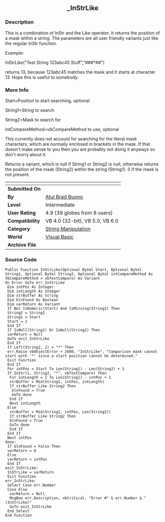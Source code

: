 ﻿<div align="center">

## \_InStrLike


</div>

### Description

This is a combination of InStr and the Like operator. It returns the position of a mask within a string. The parameters are all user friendly variants just like the regular InStr function.

Example:

InStrLike("Test String 123abc45 Stuff","###*##")

returns 13, because 123abc45 matches the mask and it starts at character 13. Hope this is useful to somebody.
 
### More Info
 
Start=Position to start searching, optional

String1=String to search

String2=Mask to search for

intCompareMethod=vbCompareMethod to use, optional

This currently does not account for searching for the literal mask characters, which are normally enclosed in brackets in the mask. If that doesn't make sense to you then you are probably not doing it anyways so don't worry about it.

Returns a variant, which is null if String1 or String2 is null, otherwise returns the position of the mask (String2) within the string (String1). 0 if the mask is not present.


<span>             |<span>
---                |---
**Submitted On**   |
**By**             |[Atul Brad Buono](https://github.com/Planet-Source-Code/PSCIndex/blob/master/ByAuthor/atul-brad-buono.md)
**Level**          |Intermediate
**User Rating**    |4.9 (39 globes from 8 users)
**Compatibility**  |VB 4\.0 \(32\-bit\), VB 5\.0, VB 6\.0
**Category**       |[String Manipulation](https://github.com/Planet-Source-Code/PSCIndex/blob/master/ByCategory/string-manipulation__1-5.md)
**World**          |[Visual Basic](https://github.com/Planet-Source-Code/PSCIndex/blob/master/ByWorld/visual-basic.md)
**Archive File**   |[](https://github.com/Planet-Source-Code/atul-brad-buono-instrlike__1-11139/archive/master.zip)





### Source Code

```
Public Function InStrLike(Optional ByVal Start, Optional ByVal String1, Optional ByVal String2, Optional ByVal intCompareMethod As VbCompareMethod = vbTextCompare) As Variant
On Error GoTo err_InStrLike
 Dim intPos As Integer
 Dim intLength As Integer
 Dim strBuffer As String
 Dim blnFound As Boolean
 Dim varReturn As Variant
 If Not IsNumeric(Start) And IsMissing(String2) Then
 String2 = String1
 String1 = Start
 Start = 1
 End If
 If IsNull(String1) Or IsNull(String2) Then
 varReturn = Null
 GoTo exit_InStrLike
 End If
 If Left(String2, 1) = "*" Then
 err.Raise vbObjectError + 2600, "InStrLike", "Comparison mask cannot start with '*' since a start position cannot be determined."
 Exit Function
 End If
 For intPos = Start To Len(String1) - Len(String2) + 1
 If InStr(1, String2, "*", vbTextCompare) Then
  For intLength = 1 To Len(String1) - intPos + 1
  strBuffer = Mid(String1, intPos, intLength)
  If strBuffer Like String2 Then
   blnFound = True
   GoTo done
  End If
  Next intLength
 Else
  strBuffer = Mid(String1, intPos, Len(String2))
  If strBuffer Like String2 Then
  blnFound = True
  GoTo done
  End If
 End If
 Next intPos
done:
 If blnFound = False Then
 varReturn = 0
 Else
 varReturn = intPos
 End If
exit_InStrLike:
 InStrLike = varReturn
 Exit Function
err_InStrLike:
 Select Case err.Number
 Case Else
  varReturn = Null
  MsgBox err.Description, vbCritical, "Error #" & err.Number & " (InStrLike)"
  GoTo exit_InStrLike
 End Select
End Function
```

